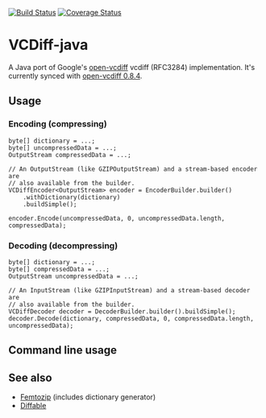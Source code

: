 [![Build Status](https://travis-ci.org/ehrmann/vcdiff-java.svg?branch=master)](https://travis-ci.org/ehrmann/vcdiff-java)
[![Coverage Status](https://coveralls.io/repos/github/ehrmann/vcdiff-java/badge.svg?branch=master)](https://coveralls.io/github/ehrmann/vcdiff-java?branch=master)

# VCDiff-java

A Java port of Google's [open-vcdiff](https://github.com/google/open-vcdiff) vcdiff (RFC3284) implementation.
It's currently synced with [open-vcdiff 0.8.4](https://github.com/google/open-vcdiff/releases/tag/openvcdiff-0.8.4).

## Usage
### Encoding (compressing)
```
byte[] dictionary = ...;
byte[] uncompressedData = ...;
OutputStream compressedData = ...;

// An OutputStream (like GZIPOutputStream) and a stream-based encoder are
// also available from the builder.
VCDiffEncoder<OutputStream> encoder = EncoderBuilder.builder()
    .withDictionary(dictionary)
    .buildSimple();

encoder.Encode(uncompressedData, 0, uncompressedData.length, compressedData);
```
### Decoding (decompressing)
```
byte[] dictionary = ...;
byte[] compressedData = ...;
OutputStream uncompressedData = ...;

// An InputStream (like GZIPInputStream) and a stream-based decoder are
// also available from the builder.
VCDiffDecoder decoder = DecoderBuilder.builder().buildSimple();
decoder.Decode(dictionary, compressedData, 0, compressedData.length, uncompressedData);
```

## Command line usage


## See also
* [Femtozip](https://github.com/gtoubassi/femtozip) (includes dictionary generator)
* [Diffable](https://web.archive.org/web/20120301201412/http://code.google.com/p/diffable/)
